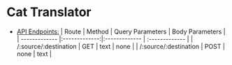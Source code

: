 # Cat Translator

- [API Endpoints:](#api-endpoints)
    | Route                     | Method        | Query Parameters         | Body Parameters |
    | -------------             |:-------------:|:-------------            | :-------------  |
    | /:source/:destination     | GET           | text                     | none            |
    | /:source/:destination     | POST          | none                     | text            |


